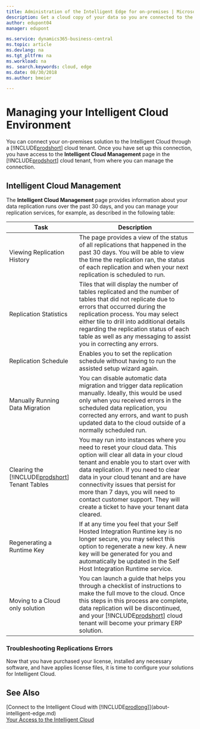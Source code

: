 ```yaml
---
title: Administration of the Intelligent Edge for on-premises | Microsoft Docs
description: Get a cloud copy of your data so you are connected to the intelligent cloud also when you have an on-premises solution based on Business Central, Dynamics GP, Dynamics SL, or Dynamics NAV.
author: edupont04
manager: edupont

ms.service: dynamics365-business-central
ms.topic: article
ms.devlang: na
ms.tgt_pltfrm: na
ms.workload: na
ms. search.keywords: cloud, edge
ms.date: 08/30/2018
ms.author: bmeier

---
```


# Managing your Intelligent Cloud Environment

You can connect your on-premises solution to the Intelligent Cloud through a [!INCLUDE[prodshort](../developer/includes/prodshort.md)] cloud tenant. Once you have set up this connection, you have access to the **Intelligent Cloud Management** page in the [!INCLUDE[prodshort](../developer/includes/prodshort.md)] cloud tenant, from where you can manage the connection.  

## Intelligent Cloud Management

The **Intelligent Cloud Management** page provides information about your data replication runs over the past 30 days, and you can manage your replication services, for example, as described in the following table:  

|Task   |Description|
|---------|---------|
|Viewing Replication History    |The page provides a view of the status of all replications that happened in the past 30 days. You will be able to view the time the replication ran, the status of each replication and when your next replication is scheduled to run.|
|Replication Statistics    |Tiles that will display the number of tables replicated and the number of tables that did not replicate due to errors that occurred during the replication process. You may select either tile to drill into additional details regarding the replication status of each table as well as any messaging to assist you in correcting any errors.|
|Replication Schedule     |Enables you to set the replication schedule without having to run the assisted setup wizard again.|
|Manually Running Data Migration    |You can disable automatic data migration and trigger data replication manually. Ideally, this would be used only when you received errors in the scheduled data replication, you corrected any errors, and want to push updated data to the cloud outside of a normally scheduled run. |
|Clearing the [!INCLUDE[prodshort](../developer/includes/prodshort.md)] Tenant Tables   |You may run into instances where you need to reset your cloud data. This option will clear all data in your cloud tenant and enable you to start over with data replication. If you need to clear data in your cloud tenant and are have connectivity issues that persist for more than 7 days, you will need to contact customer support. They will create a ticket to have your tenant data cleared. |
|Regenerating a Runtime Key    |If at any time you feel that your Self Hosted Integration Runtime key is no longer secure, you may select this option to regenerate a new key. A new key will be generated for you and automatically be updated in the Self Host Integration Runtime service.|
|Moving to a Cloud only solution    |You can launch a guide that helps you through a checklist of instructions to make the full move to the cloud. Once this steps in this process are complete, data replication will be discontinued, and your [!INCLUDE[prodshort](../developer/includes/prodshort.md)] cloud tenant will become your primary ERP solution.|

### Troubleshooting Replications Errors

Now that you have purchased your license, installed any necessary software, and have applies license files, it is time to configure your solutions for Intelligent Cloud.

## See Also

[Connect to the Intelligent Cloud with [!INCLUDE[prodlong](../developer/includes/prodlong.md)]](about-intelligent-edge.md)  
[Your Access to the Intelligent Cloud](/dynamics365/business-central/about-intelligent-cloud)
